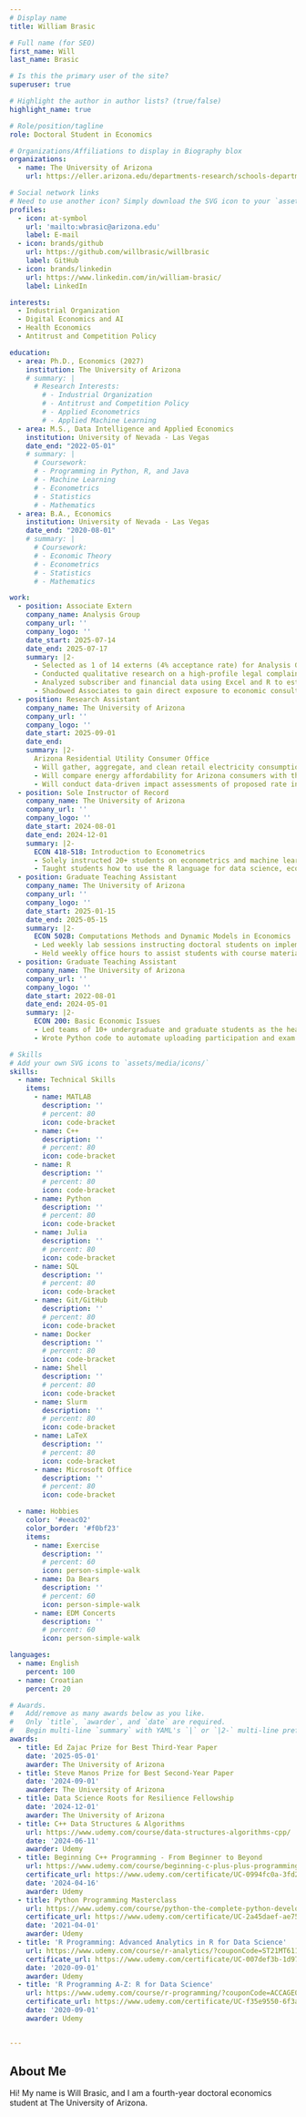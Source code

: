 ```yaml
---
# Display name
title: William Brasic

# Full name (for SEO)
first_name: Will
last_name: Brasic

# Is this the primary user of the site?
superuser: true

# Highlight the author in author lists? (true/false)
highlight_name: true

# Role/position/tagline
role: Doctoral Student in Economics

# Organizations/Affiliations to display in Biography blox
organizations:
  - name: The University of Arizona
    url: https://eller.arizona.edu/departments-research/schools-departments/economics

# Social network links
# Need to use another icon? Simply download the SVG icon to your `assets/media/icons/` folder.
profiles:
  - icon: at-symbol
    url: 'mailto:wbrasic@arizona.edu'
    label: E-mail
  - icon: brands/github
    url: https://github.com/willbrasic/willbrasic
    label: GitHub
  - icon: brands/linkedin
    url: https://www.linkedin.com/in/william-brasic/
    label: LinkedIn

interests:
  - Industrial Organization
  - Digital Economics and AI
  - Health Economics
  - Antitrust and Competition Policy

education:
  - area: Ph.D., Economics (2027)
    institution: The University of Arizona
    # summary: |
      # Research Interests:
        # - Industrial Organization
        # - Antitrust and Competition Policy
        # - Applied Econometrics
        # - Applied Machine Learning
  - area: M.S., Data Intelligence and Applied Economics
    institution: University of Nevada - Las Vegas
    date_end: "2022-05-01"
    # summary: |
      # Coursework:
      # - Programming in Python, R, and Java
      # - Machine Learning
      # - Econometrics
      # - Statistics
      # - Mathematics
  - area: B.A., Economics
    institution: University of Nevada - Las Vegas
    date_end: "2020-08-01"
    # summary: |
      # Coursework:
      # - Economic Theory
      # - Econometrics
      # - Statistics
      # - Mathematics

work:
  - position: Associate Extern
    company_name: Analysis Group
    company_url: ''
    company_logo: ''
    date_start: 2025-07-14
    date_end: 2025-07-17
    summary: |2-
      - Selected as 1 of 14 externs (4% acceptance rate) for Analysis Group's inaugural Associate Externship Program in Boston, MA
      - Conducted qualitative research on a high-profile legal complaint involving a prior carriage dispute, synthesizing key facts and litigation context
      - Analyzed subscriber and financial data using Excel and R to estimate damages, uncover trends, and deliver actionable insights to support strategic recommendations during a mock case
      - Shadowed Associates to gain direct exposure to economic consulting workflows, including live case discussions, client deliverables, and team collaboration
  - position: Research Assistant
    company_name: The University of Arizona
    company_url: ''
    company_logo: ''
    date_start: 2025-09-01
    date_end:
    summary: |2-
      Arizona Residential Utility Consumer Office
      - Will gather, aggregate, and clean retail electricity consumption and U.S. Census data to analyze energy affordability for Arizona utility customers throughout a variety of locations and socio-economic groups
      - Will compare energy affordability for Arizona consumers with that of consumers in other states using federal energy survey data to understand how the their situations compare
      - Will conduct data-driven impact assessments of proposed rate increases to inform expert witness testimony for the defense, projecting damages based on consumer demographics and income
  - position: Sole Instructor of Record
    company_name: The University of Arizona
    company_url: ''
    company_logo: ''
    date_start: 2024-08-01
    date_end: 2024-12-01
    summary: |2-
      ECON 418-518: Introduction to Econometrics
      - Solely instructed 20+ students on econometrics and machine learning algorithms
      - Taught students how to use the R language for data science, econometrics, and machine learning
  - position: Graduate Teaching Assistant
    company_name: The University of Arizona
    company_url: ''
    company_logo: ''
    date_start: 2025-01-15
    date_end: 2025-05-15
    summary: |2-
      ECON 502B: Computations Methods and Dynamic Models in Economics
      - Led weekly lab sessions instructing doctoral students on implementing numerical and dynamic methods in Python
      - Held weekly office hours to assist students with course materials
  - position: Graduate Teaching Assistant
    company_name: The University of Arizona
    company_url: ''
    company_logo: ''
    date_start: 2022-08-01
    date_end: 2024-05-01
    summary: |2-
      ECON 200: Basic Economic Issues
      - Led teams of 10+ undergraduate and graduate students as the head teaching assistant in this 500+ student course
      - Wrote Python code to automate uploading participation and exam score data, reducing time spent by 93%

# Skills
# Add your own SVG icons to `assets/media/icons/`
skills:
  - name: Technical Skills
    items:
      - name: MATLAB
        description: ''
        # percent: 80
        icon: code-bracket
      - name: C++
        description: ''
        # percent: 80
        icon: code-bracket
      - name: R
        description: ''
        # percent: 80
        icon: code-bracket
      - name: Python
        description: ''
        # percent: 80
        icon: code-bracket
      - name: Julia
        description: ''
        # percent: 80
        icon: code-bracket
      - name: SQL
        description: ''
        # percent: 80
        icon: code-bracket
      - name: Git/GitHub
        description: ''
        # percent: 80
        icon: code-bracket
      - name: Docker
        description: ''
        # percent: 80
        icon: code-bracket
      - name: Shell
        description: ''
        # percent: 80
        icon: code-bracket
      - name: Slurm
        description: ''
        # percent: 80
        icon: code-bracket
      - name: LaTeX
        description: ''
        # percent: 80
        icon: code-bracket
      - name: Microsoft Office
        description: ''
        # percent: 80
        icon: code-bracket

  - name: Hobbies
    color: '#eeac02'
    color_border: '#f0bf23'
    items:
      - name: Exercise
        description: ''
        # percent: 60
        icon: person-simple-walk
      - name: Da Bears
        description: ''
        # percent: 60
        icon: person-simple-walk
      - name: EDM Concerts
        description: ''
        # percent: 60
        icon: person-simple-walk

languages:
  - name: English
    percent: 100
  - name: Croatian
    percent: 20

# Awards.
#   Add/remove as many awards below as you like.
#   Only `title`, `awarder`, and `date` are required.
#   Begin multi-line `summary` with YAML's `|` or `|2-` multi-line prefix and indent 2 spaces below.
awards:
  - title: Ed Zajac Prize for Best Third-Year Paper
    date: '2025-05-01'
    awarder: The University of Arizona
  - title: Steve Manos Prize for Best Second-Year Paper
    date: '2024-09-01'
    awarder: The University of Arizona
  - title: Data Science Roots for Resilience Fellowship
    date: '2024-12-01'
    awarder: The University of Arizona
  - title: C++ Data Structures & Algorithms
    url: https://www.udemy.com/course/data-structures-algorithms-cpp/
    date: '2024-06-11'
    awarder: Udemy
  - title: Beginning C++ Programming - From Beginner to Beyond
    url: https://www.udemy.com/course/beginning-c-plus-plus-programming/?couponCode=ST21MT61124
    certificate_url: https://www.udemy.com/certificate/UC-0994fc0a-3fd2-4370-98e0-a945c00f2b46/
    date: '2024-04-16'
    awarder: Udemy
  - title: Python Programming Masterclass
    url: https://www.udemy.com/course/python-the-complete-python-developer-course/?couponCode=ST21MT61124
    certificate_url: https://www.udemy.com/certificate/UC-2a45daef-ae75-4969-a01d-e0e51c4ba2c8/
    date: '2021-04-01'
    awarder: Udemy
  - title: 'R Programming: Advanced Analytics in R for Data Science'
    url: https://www.udemy.com/course/r-analytics/?couponCode=ST21MT61124
    certificate_url: https://www.udemy.com/certificate/UC-007def3b-1d97-473d-8c77-dcc5830f6e9d/
    date: '2020-09-01'
    awarder: Udemy
  - title: 'R Programming A-Z: R for Data Science'
    url: https://www.udemy.com/course/r-programming/?couponCode=ACCAGE0923
    certificate_url: https://www.udemy.com/certificate/UC-f35e9550-6f3a-4e39-aece-cd7819076d30/
    date: '2020-09-01'
    awarder: Udemy


---
```


## About Me

Hi! My name is Will Brasic, and I am a fourth-year doctoral economics student at The University of Arizona.

